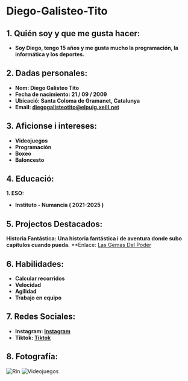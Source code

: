 # Diego-Galisteo-Tito

## 1. Quién soy y que me gusta hacer:

* **Soy Diego, tengo 15 años y me gusta mucho la programación, la informática y los deportes.**

## 2. Dadas personales:

* **Nom: Diego Galisteo Tito**
* **Fecha de nacimiento: 21 / 09 / 2009**
* **Ubicació: Santa Coloma de Gramanet, Catalunya**
* **Email: diegogalisteotito@elpuig.xeill.net**

## 3. Aficionse i intereses:

- **Videojuegos**
- **Programación**
- **Boxeo**
- **Baloncesto**

## 4. Educació:

**1. ESO:**
* **Instituto - Numancia ( 2021-2025 )**

## 5. Projectos Destacados:

**Historia Fantástica:**
**Una historia fantástica i de aventura donde subo capitulos cuando pueda.**
**Enlace: [Las Gemas Del Poder]() 

## 6. Habilidades:

* **Calcular recorridos**
* **Velocidad**
* **Agilidad**
* **Trabajo en equipo**

## 7. Redes Sociales:

* **Instagram: [Instagram](https://www.instagram.com/l_digi_l/)**
* **Tiktok: [Tiktok](https://www.tiktok.com/@digi_795)**

## 8. Fotografía:

![Rin](https://i.pinimg.com/736x/f7/4b/47/f74b4700f2b176ebf28ef6411b036b85.jpg)
![Videojuegos](https://a.espncdn.com/photo/2018/1124/r468392_800x450_16-9.jpg)

